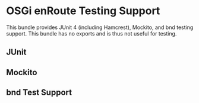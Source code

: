 # OSGi enRoute Testing Support

This bundle provides JUnit 4 (including Hamcrest), Mockito, and bnd testing support. This bundle has no exports and is thus not useful for testing.
 
## JUnit

## Mockito

## bnd Test Support
